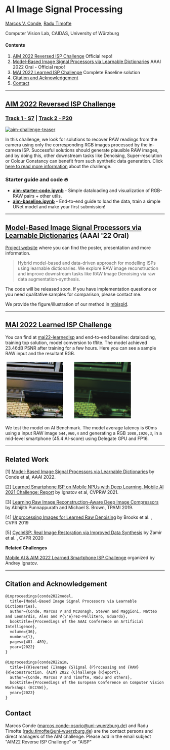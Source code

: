 # AI Image Signal Processing

[Marcos V. Conde](https://scholar.google.com/citations?user=NtB1kjYAAAAJ&hl=en), [Radu Timofte](https://scholar.google.com/citations?user=u3MwH5kAAAAJ&hl=en)

Computer Vision Lab, CAIDAS, University of Würzburg

#### Contents

1. [AIM 2022 Reversed ISP Challenge](#aim-2022-reversed-isp-challenge) Official repo!
1. [Model-Based Image Signal Processors via Learnable Dictionaries](https://ojs.aaai.org/index.php/AAAI/article/view/19926) AAAI 2022 Oral - Official repo!
1. [MAI 2022 Learned ISP Challenge](#mai-2022-learned-isp-challenge) Complete Baseline solution
1. [Citation and Acknowledgement](#citation-and-acknowledgement)
1. [Contact](#contact)

---------------------------------------------------

## [AIM 2022 Reversed ISP Challenge](https://data.vision.ee.ethz.ch/cvl/aim22/) 

### [Track 1 - S7](https://codalab.lisn.upsaclay.fr/competitions/5079) | [Track 2 - P20](https://codalab.lisn.upsaclay.fr/competitions/5080)

<a href="https://data.vision.ee.ethz.ch/cvl/aim22/"><img src="https://i.ibb.co/VJ7SSQj/aim-challenge-teaser.png" alt="aim-challenge-teaser" width="400" border="0"></a>

In this challenge, we look for solutions to recover RAW readings from the camera using only the corresponding RGB images processed by the in-camera ISP. Successful solutions should generate plausible RAW images, and by doing this, other downstream tasks like Denoising, Super-resolution or Colour Constancy can benefit from such synthetic data generation. Click [here to read more information](aim22-reverseisp/README.md) about the challenge.

### Starter guide and code 🔥

- **[aim-starter-code.ipynb](aim22-reverseisp/aim-starter-code.ipynb)** - Simple dataloading and visualization of RGB-RAW pairs + other utils.
- **[aim-baseline.ipynb](aim22-reverseisp/aim-baseline.ipynb)** - End-to-end guide to load the data, train a simple UNet model and make your first submission!


------

## [Model-Based Image Signal Processors via Learnable Dictionaries](https://ojs.aaai.org/index.php/AAAI/article/view/19926) (AAAI '22 Oral)

[Project website](https://mv-lab.github.io/model-isp22/) where you can find the poster, presentation and more information.

> Hybrid model-based and data-driven approach for modelling ISPs using learnable dictionaries. We explore RAW image reconstruction and improve downstream tasks like RAW Image Denoising via raw data augmentation-synthesis.

The code will be released soon. If you have implementation questions or you need qualitative samples for comparison, please contact me.

We provide the figure/illustration of our method in [mbispld](mbispld/mbispld.pdf).

------


## [MAI 2022 Learned ISP Challenge](https://codalab.lisn.upsaclay.fr/competitions/1759)

You can find at [mai22-learnedisp](mai22-learnedisp/) and end-to-end baseline: dataloading, training top solution, model conversion to tflite.
The model achieved 23.46dB PSNR after training for a few hours. Here you can see a sample RAW input and the resultant RGB.

<img src="mai22-learnedisp/result-isp3.png" width="400" border="0">

We test the model on AI Benchmark. The model average latency is 60ms using a input RAW image `544,960,4` and generating a RGB `1088,1920,3`, in a mid-level smartphone (45.4 AI-score) using Delegate GPU and FP16.


------

## Related Work

[1] [Model-Based Image Signal Processors via Learnable Dictionaries](https://ojs.aaai.org/index.php/AAAI/article/view/19926) by Conde et al, AAAI 2022.

[2] [Learned Smartphone ISP on Mobile NPUs with Deep Learning, Mobile AI 2021 Challenge: Report](https://arxiv.org/abs/2105.07809) by Ignatov et al, CVPRW 2021.

[3] [Learning Raw Image Reconstruction-Aware Deep Image Compressors](https://abhijithpunnappurath.github.io/pami_raw.pdf) by Abhijith Punnappurath and Michael S. Brown, TPAMI 2019.

[4] [Unprocessing Images for Learned Raw Denoising](https://arxiv.org/abs/1811.11127) by Brooks et al. , CVPR 2019

[5] [CycleISP: Real Image Restoration via Improved Data Synthesis](https://arxiv.org/abs/2003.07761) by Zamir et al. , CVPR 2020

**Related Challenges**

[Mobile AI & AIM 2022 Learned Smartphone ISP Challenge](https://codalab.lisn.upsaclay.fr/competitions/1759) organized by Andrey Ignatov.


-----------------

## Citation and Acknowledgement

```
@inproceedings{conde2022model,
  title={Model-Based Image Signal Processors via Learnable Dictionaries},
  author={Conde, Marcos V and McDonagh, Steven and Maggioni, Matteo and Leonardis, Ales and P{\'e}rez-Pellitero, Eduardo},
  booktitle={Proceedings of the AAAI Conference on Artificial Intelligence},
  volume={36},
  number={1},
  pages={481--489},
  year={2022}
}

@inproceedings{conde2022aim,
  title={{R}eversed {I}mage {S}ignal {P}rocessing and {RAW} {R}econstruction. {AIM} 2022 {C}hallenge {R}eport},
  author={Conde, Marcos V and Timofte, Radu and others},
  booktitle={Proceedings of the European Conference on Computer Vision Workshops (ECCVW)},
  year={2022}
}
```


## Contact

Marcos Conde (marcos.conde-osorio@uni-wuerzburg.de) and Radu Timofte (radu.timofte@uni-wuerzburg.de) are the contact persons and direct managers of the AIM challenge. Please add in the email subject "AIM22 Reverse ISP Challenge" or "AISP"
